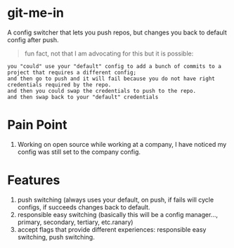 # git-me-in
A config switcher that lets you push repos, but changes you back to default config after push.

> fun fact, not that I am advocating for this but it is possible:
```
you "could" use your "default" config to add a bunch of commits to a project that requires a different config;
and then go to push and it will fail because you do not have right credentials required by the repo.
and then you could swap the credentials to push to the repo.
and then swap back to your "default" credentials
```

# Pain Point
1. Working on open source while working at a company, I have noticed my config was still set to the company config. 

# Features
1. push switching (always uses your default, on push, if fails will cycle configs, if succeeds changes back to default.
2. responsible easy switching (basically this will be a config manager..., primary, secondary, tertiary, etc.ranary)
3. accept flags that provide different experiences: responsible easy switching, push switching.
